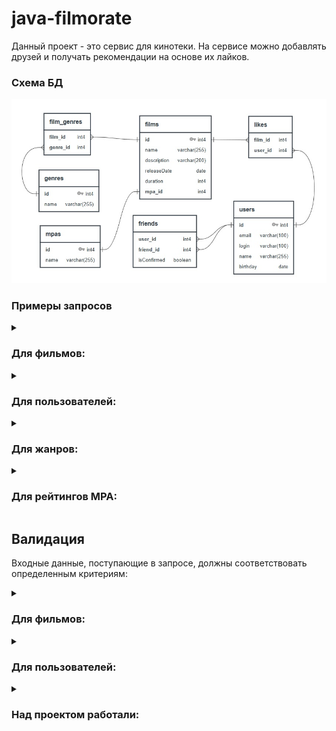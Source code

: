 # java-filmorate
Данный проект - это сервис для кинотеки. На сервисе можно добавлять друзей и получать рекомендации на основе их лайков.

### Схема БД
<img alt="Database diagram" src="./src/main/resources/Schema_BD_filmorate.jpg">

### Примеры запросов

<details>
    <summary><h3>Для фильмов:</h3></summary>

* `Создание` фильма:

```SQL
INSERT INTO films (name,
                   description,
                   releaseDate,
                   duration,
                   mpa_id)
VALUES (?, ?, ?, ?, ?);
```

* `Обновление` фильма:

```SQL
UPDATE
    films
SET name                = ?,
    description         = ?,
    releaseDate        = ?,
    duration           = ?,
    mpa_id             = ?
WHERE id = ?;
```

* `Получение` фильма `по идентификатору`:

```SQL
SELECT f.id,
       f.name,
       f.description,
       f.releaseDate,
       f.duration,
       mp.name AS mpa_rating,
       g.name  AS genre
FROM films f
         JOIN mpas mp ON f.mpa_id = mp.id
         JOIN film_genres fg ON f.id = fg.film_id
         JOIN genres g ON fg.genre_id = g.id
WHERE f.id = ?;
```   

* `Получение всех` фильмов:

```SQL
SELECT f.id,
       f.name,
       f.description,
       f.releaseDate,
       f.duration,
       mp.name AS mpa_rating,
       STRING_AGG(g.name, ', ' ORDER BY g.name) AS genres
FROM films f
         JOIN mpas mp ON f.mpa_id = mp.id
         JOIN film_genres fg ON f.id = fg.film_id
         JOIN genres g ON fg.genre_id = g.id
GROUP BY f.id;
```

* `Добавить лайк` к фильму:

```SQL
INSERT INTO likes (film_id,                   
                   user_id)
VALUES (?, ?);
```

* `Удалить лайк` к фильму:

```SQL
DELETE FROM likes WHERE film_id = ? AND user_id = ?;
```

* `Получение топ-N (по количеству лайков)` фильмов:
```SQL
SELECT f.id,
       f.name,
       f.description,
       f.releaseDate,
       f.duration,
       mp.name AS mpa_rating,
       g.name AS genre,
       COUNT(fl.user_id) AS like_count
FROM films f
         JOIN mpas mp ON f.mpa_id = mp.id
         JOIN film_genres fg ON f.id = fg.film_id
         JOIN genres g ON fg.genre_id = g.id
         LEFT JOIN likes fl ON f.id = fl.film_id
GROUP BY f.film_id,
         mp.name,
         g.name
ORDER BY like_count DESC LIMIT ?;
```
</details>

<details>
    <summary><h3>Для пользователей:</h3></summary>

* `Создание` пользователя:

```SQL
INSERT INTO users (email,
                   login,
                   name,
                   birthday)
VALUES (?, ?, ?, ?)
```

* `Обновление` пользователя:

```SQL
UPDATE
    users
SET email    = ?,
    login    = ?,
    name     = ?,
    birthday = ?
WHERE id = ?
```

* `Получение` пользователя `по идентификатору`:

```SQL
SELECT *
FROM users
WHERE id = ?
```   

* `Получение всех` пользователей:

```SQL
SELECT *
FROM users
``` 

* `Получение списка друзей` пользователя:

```SQL
SELECT *
FROM users u
WHERE u.id in (SELECT f.friend_id FROM friends as f WHERE f.user_id =2)
```

* `Добавить друга` у пользователя:

```SQL
INSERT INTO friends (user_id,friend_id)
VALUES (?, ?)
```

* `Удалить друга` у пользователя:

```SQL
DELETE FROM friends WHERE user_id = ? AND friend_id = ?
```

* `Получение общего списка друзей` между пользователем (id) и его другом(friend_id):

```SQL
SELECT *
FROM users
WHERE id IN (SELECT str1.friends_id
			FROM (select f.friend_id FROM friends as f WHERE f.user_id =2) str1
			JOIN (select f.friend_id FROM friends as f WHERE f.user_id =1) str2 on str1.friend_id = str2.friend_id)
``` 


</details>

<details>
    <summary><h3>Для жанров:</h3></summary>

* `Получение` жанра `по идентификатору`:

```SQL
SELECT *
FROM genres
WHERE genre_id = ?
``` 

* `Получение всех` жанров:

```SQL
SELECT *
FROM genres
```   
</details>

<details>
    <summary><h3>Для рейтингов MPA:</h3></summary>

* `Получение` рейтинга MPA `по идентификатору`:

```SQL
SELECT *
FROM mpas
WHERE mpa_id = ?
``` 

* `Получение всех` рейтингов MPA:

```SQL
SELECT *
FROM mpas
```   
</details>

## Валидация

Входные данные, поступающие в запросе,
должны соответствовать определенным критериям:

<details>
    <summary><h3>Для фильмов:</h3></summary>

* Название фильма должно быть указано и не может быть пустым
* Максимальная длина описания фильма не должна превышать 200 символов
* Дата релиза фильма должна быть не раньше 28 декабря 1895 года[^1]
* Продолжительность фильма должна быть положительной
* Рейтинг фильма должен быть указан

</details>

<details>
    <summary><h3>Для пользователей:</h3></summary>

* Электронная почта пользователя должна быть указана и соответствовать формату email
* Логин пользователя должен быть указан и не содержать пробелов
* Дата рождения пользователя должна быть указана и не может быть в будущем

</details>

<details>
    <summary><h3>Над проектом работали:</h3></summary>

* Функциональность «Фильмы по режиссёрам». 4 SP (ветка add-director). Выполнил: Поприйчук Евгений
* Функциональность «Рекомендации». 3 SP (ветка add-recommendations). Выполнила: Мысина Екатерина
* Функциональность «Удаление фильмов и пользователей». 2 SP (ветка add-remove-endpoint). Выполнил: Копылов Игорь
* Функциональность «Поиск». 3 SP (ветка add-search). Выполнил: Копылов Игорь
* Функциональность «Отзывы». 4 SP (ветка add-reviews). Выполнил: Поприйчук Евгений
* Функциональность «Лента событий». 3 SP (ветка add-feed). Выполнил: Демиденко Владислав
* Функциональность «Популярные фильмы». 2 SP (ветка add-most-populars). Выполнила: Мысина Екатерина
* Функциональность «Общие фильмы». 1 SP (ветка add-common-films). Выполнил: Демиденко Владислав

</details>
